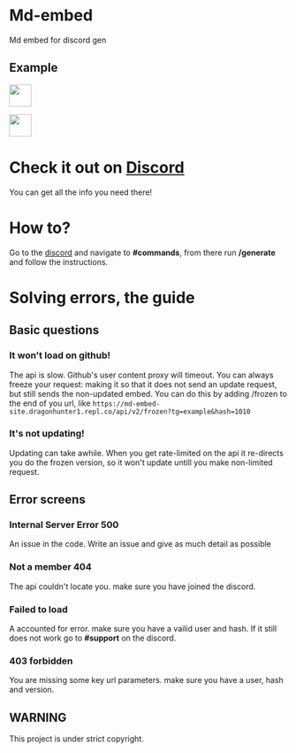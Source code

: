 


# Md-embed
Md embed for discord gen

## Example

<a href="https://discord.gg/BrnAvMps"><img src="https://md-embed-site.dragonhunter1.repl.co/api/v2/frozen?tg=MD-STATS&hash=3830" height="40"></a>


<a href="https://discord.gg/BrnAvMps"><img src="https://md-embed-site.dragonhunter1.repl.co/api/v1/frozen?tg=MD-STATS&hash=3830" height="40"></a>


# Check it out on [Discord](https://discord.gg/BrnAvMps)
You can get all the info you need there!




# How to?

Go to the [discord](https://discord.gg/BrnAvMps) and navigate to **#commands**, from there run **/generate** and follow the instructions.

# Solving errors, the guide
## Basic questions

### It won't load on github!
The api is slow. Github's user content proxy will timeout. You can always freeze your request: making it so that it does not send an update request, but still sends the non-updated embed. You can do this by adding /frozen to the end of you url, like `https://md-embed-site.dragonhunter1.repl.co/api/v2/frozen?tg=example&hash=1010`

### It's not updating!
Updating can take awhile. When you get rate-limited on the api it re-directs you do the frozen version, so it won't update untill you make non-limited request.

## Error screens

### Internal Server Error 500
An issue in the code. Write an issue and give as much detail as possible

### Not a member 404 
The api couldn't locate you. make sure you have joined the discord.

### Failed to load
A accounted for error. make sure you have a vailid user and hash. If it still does not work go to **#support** on the discord.

### 403 forbidden

You are missing some key url parameters. make sure you have a user, hash and version.

## WARNING
This project is under strict copyright.
